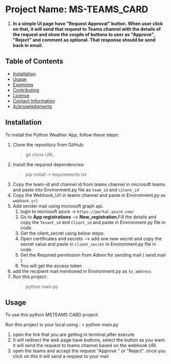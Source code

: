 # Project Name: MS-TEAMS_CARD

1. **In a simple UI page have "Request Approval" button. 
     When user click on that, it will send that request to Teams channel with the details of the request and show the couple of buttons to user as "Approve", "Reject" and comment as optional.
     That response should be send back in email.**

## Table of Contents

- [Installation](#installation)
- [Usage](#usage)
- [Examples](#examples)
- [Contributing](#contributing)
- [License](#license)
- [Contact Information](#contact-information)
- [Acknowledgments](#acknowledgments)

## Installation

To install the Python Weather App, follow these steps:

1. Clone the repository from GitHub:
    > git clone URL
2. Install the required dependencies:
    > pip install -r requirements.txt
3. Copy the team-id and channel id from teams channel in microsoft teams and paste into Environment.py file as `team_id` and `cilent_id` 
4. Copy the Webhook_Url in teams channel and paste in Environment.py as `webhook_url`
5. Add sender mail using microsoft graph api.
   1. login to microsoft azure -> `https://portal.azure.com/`
   2. Go to **App registrations** --> **New_registration**,Fill the details and copy the `Tenant_id` and `Client_id` and paste in Environment.py file in code.
   3. Get the client_secret using below steps:
   4. Open certificates and secrets --> add one new secret and copy the secret value and paste in `client_secret` in Environment.py file in code.
   5. Get the Required permission from Admin for sending mail ( send.mail )
   6. You will get the access token
6. add the recipient mail  mentioned in Environment.py as `to_address`
7. Run this project :
    > python main.py

## Usage

To use this python MSTEAMS CARD project:

Run this project in your local using : > python main.py

1. open the link that you are getting in terminal,after execute
2. It will redirect the web page have buttons, select the button as you want. it will send the request to teams channel based on the webhook URl.
3. open the teams and accept the request "Approve " or "Reject". once you click on this it will send a request to your mail
